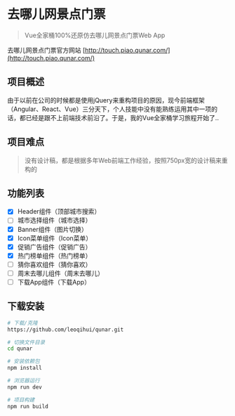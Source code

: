 # 去哪儿网景点门票

> Vue全家桶100%还原仿去哪儿网景点门票Web App

去哪儿网景点门票官方网站 [http://touch.piao.qunar.com/](http://touch.piao.qunar.com/)

## 项目概述 

由于以前在公司的时候都是使用jQuery来重构项目的原因，现今前端框架（Angular、React、Vue）三分天下，个人技能中没有能熟练运用其中一项的话，都已经是跟不上前端技术前沿了。于是，我的Vue全家桶学习旅程开始了..

## 项目难点

> 没有设计稿，都是根据多年Web前端工作经验，按照750px宽的设计稿来重构的

## 功能列表

- [x] Header组件（顶部城市搜索）
- [ ] 城市选择组件（城市选择）
- [x] Banner组件（图片切换）
- [x] Icon菜单组件（Icon菜单）
- [x] 促销广告组件（促销广告）
- [x] 热门榜单组件（热门榜单）
- [ ] 猜你喜欢组件（猜你喜欢）
- [ ] 周末去哪儿组件（周末去哪儿）
- [ ] 下载App组件（下载App）

## 下载安装

``` bash
# 下载/克隆
https://github.com/leoqihui/qunar.git

# 切换文件目录
cd qunar

# 安装依赖包
npm install

# 浏览器运行
npm run dev

# 项目构建
npm run build
```
